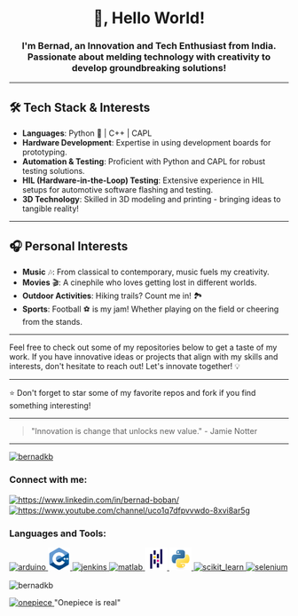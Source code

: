 <h1 align="center">👋, Hello World!</h1>
<h3 align="center">I'm Bernad, an Innovation and Tech Enthusiast from India. Passionate about melding technology with creativity to develop groundbreaking solutions!</h3>

---

## 🛠️ Tech Stack & Interests

- **Languages**: Python 🐍 | C++ | CAPL
- **Hardware Development**: Expertise in using development boards for prototyping.
- **Automation & Testing**: Proficient with Python and CAPL for robust testing solutions.
- **HIL (Hardware-in-the-Loop) Testing**: Extensive experience in HIL setups for automotive software flashing and testing.
- **3D Technology**: Skilled in 3D modeling and printing - bringing ideas to tangible reality!
  
---

## 🎧 Personal Interests

- **Music** 🎶: From classical to contemporary, music fuels my creativity.
- **Movies** 🎬: A cinephile who loves getting lost in different worlds.
- **Outdoor Activities**: Hiking trails? Count me in! 🏞️
- **Sports**: Football ⚽ is my jam! Whether playing on the field or cheering from the stands.

---

Feel free to check out some of my repositories below to get a taste of my work. If you have innovative ideas or projects that align with my skills and interests, don't hesitate to reach out! Let's innovate together! 💡

---

⭐ Don't forget to star some of my favorite repos and fork if you find something interesting!

---

> "Innovation is change that unlocks new value." - Jamie Notter

--- 
<p align="left"> <a href="https://github.com/ryo-ma/github-profile-trophy"><img src="https://github-profile-trophy.vercel.app/?username=bernadkb" alt="bernadkb" /></a> </p>

<h3 align="left">Connect with me:</h3>
<p align="left">
<a href="https://linkedin.com/in/https://www.linkedin.com/in/bernad-boban/" target="blank"><img align="center" src="https://raw.githubusercontent.com/rahuldkjain/github-profile-readme-generator/master/src/images/icons/Social/linked-in-alt.svg" alt="https://www.linkedin.com/in/bernad-boban/" height="30" width="40" /></a>
<a href="https://www.youtube.com/c/https://www.youtube.com/channel/uco1q7dfpvvwdo-8xvi8ar5g" target="blank"><img align="center" src="https://raw.githubusercontent.com/rahuldkjain/github-profile-readme-generator/master/src/images/icons/Social/youtube.svg" alt="https://www.youtube.com/channel/uco1q7dfpvvwdo-8xvi8ar5g" height="30" width="40" /></a>
</p>

<h3 align="left">Languages and Tools:</h3>
<p align="left"> <a href="https://www.arduino.cc/" target="_blank" rel="noreferrer"> <img src="https://cdn.worldvectorlogo.com/logos/arduino-1.svg" alt="arduino" width="40" height="40"/> </a> <a href="https://www.w3schools.com/cpp/" target="_blank" rel="noreferrer"> <img src="https://raw.githubusercontent.com/devicons/devicon/master/icons/cplusplus/cplusplus-original.svg" alt="cplusplus" width="40" height="40"/> </a> <a href="https://www.jenkins.io" target="_blank" rel="noreferrer"> <img src="https://www.vectorlogo.zone/logos/jenkins/jenkins-icon.svg" alt="jenkins" width="40" height="40"/> </a> <a href="https://www.mathworks.com/" target="_blank" rel="noreferrer"> <img src="https://upload.wikimedia.org/wikipedia/commons/2/21/Matlab_Logo.png" alt="matlab" width="40" height="40"/> </a> <a href="https://pandas.pydata.org/" target="_blank" rel="noreferrer"> <img src="https://raw.githubusercontent.com/devicons/devicon/2ae2a900d2f041da66e950e4d48052658d850630/icons/pandas/pandas-original.svg" alt="pandas" width="40" height="40"/> </a> <a href="https://www.python.org" target="_blank" rel="noreferrer"> <img src="https://raw.githubusercontent.com/devicons/devicon/master/icons/python/python-original.svg" alt="python" width="40" height="40"/> </a> <a href="https://scikit-learn.org/" target="_blank" rel="noreferrer"> <img src="https://upload.wikimedia.org/wikipedia/commons/0/05/Scikit_learn_logo_small.svg" alt="scikit_learn" width="40" height="40"/> </a> <a href="https://www.selenium.dev" target="_blank" rel="noreferrer"> <img src="https://raw.githubusercontent.com/detain/svg-logos/780f25886640cef088af994181646db2f6b1a3f8/svg/selenium-logo.svg" alt="selenium" width="40" height="40"/> </a> </p>

<p><img align="center" src="https://github-readme-stats.vercel.app/api/top-langs?username=bernadkb&show_icons=true&locale=en&layout=compact" alt="bernadkb" /></p>


<p><a href="https://seeklogo.com/vector-logo/453433/one-piece" target="_blank" rel="noreferrer"> <img src="https://seeklogo.com/images/O/one-piece-logo-14D1E5876D-seeklogo.com.png" alt="onepiece" width="55" height="90"/>  </a> "Onepiece is real" </p>

